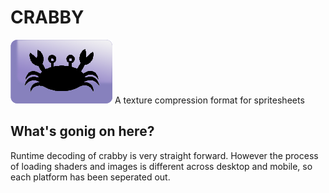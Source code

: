 
# CRABBY #
![alt text](./icon.png "Logo Title Text 1")
A texture compression format for spritesheets

## What's gonig on here? ##
Runtime decoding of crabby is very straight forward. However the process of loading shaders and images is different across desktop and mobile, so each platform has been seperated out.


